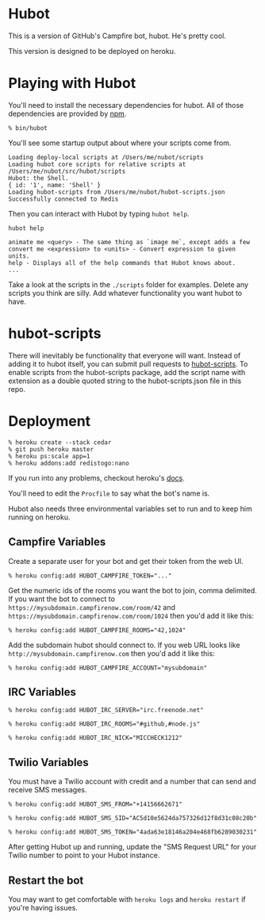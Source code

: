 Hubot
=====

This is a version of GitHub's Campfire bot, hubot. He's pretty cool.

This version is designed to be deployed on heroku.

Playing with Hubot
==================

You'll need to install the necessary dependencies for hubot. All of
those dependencies are provided by [npm](http://npmjs.org).

    % bin/hubot

You'll see some startup output about where your scripts come from.

    Loading deploy-local scripts at /Users/me/nubot/scripts
    Loading hubot core scripts for relative scripts at /Users/me/nubot/src/hubot/scripts
    Hubot: the Shell.
    { id: '1', name: 'Shell' }
    Loading hubot-scripts from /Users/me/nubot/hubot-scripts.json
    Successfully connected to Redis

Then you can interact with Hubot by typing `hubot help`.

    hubot help

    animate me <query> - The same thing as `image me`, except adds a few
    convert me <expression> to <units> - Convert expression to given units.
    help - Displays all of the help commands that Hubot knows about.
    ...

Take a look at the scripts in the `./scripts` folder for examples.
Delete any scripts you think are silly.  Add whatever functionality you
want hubot to have.


hubot-scripts
=============

There will inevitably be functionality that everyone will want. Instead
of adding it to hubot itself, you can submit pull requests to
[hubot-scripts](https://github.com/github/hubot-scripts). To enable
scripts from the hubot-scripts package, add the script name with extension as a
double quoted string to the hubot-scripts.json file in this repo.

Deployment
==========

    % heroku create --stack cedar
    % git push heroku master
    % heroku ps:scale app=1
    % heroku addons:add redistogo:nano

If you run into any problems, checkout heroku's [docs](http://devcenter.heroku.com/articles/node-js).

You'll need to edit the `Procfile` to say what the bot's name is.

Hubot also needs three environmental variables set to run and to keep him
running on heroku.

Campfire Variables
------------------

Create a separate user for your bot and get their token from the web UI.

    % heroku config:add HUBOT_CAMPFIRE_TOKEN="..."

Get the numeric ids of the rooms you want the bot to join, comma
delimited. If you want the bot to connect to `https://mysubdomain.campfirenow.com/room/42` 
and `https://mysubdomain.campfirenow.com/room/1024` then you'd add it like this:

    % heroku config:add HUBOT_CAMPFIRE_ROOMS="42,1024"

Add the subdomain hubot should connect to. If you web URL looks like
`http://mysubdomain.campfirenow.com` then you'd add it like this:

    % heroku config:add HUBOT_CAMPFIRE_ACCOUNT="mysubdomain"

IRC Variables
------------------

    % heroku config:add HUBOT_IRC_SERVER="irc.freenode.net"

    % heroku config:add HUBOT_IRC_ROOMS="#github,#node.js"

    % heroku config:add HUBOT_IRC_NICK="MICCHECK1212"

Twilio Variables
------------------

You must have a Twilio account with credit and a number that can send and
receive SMS messages.

    % heroku config:add HUBOT_SMS_FROM="+14156662671"

    % heroku config:add HUBOT_SMS_SID="AC5d10e5624da757326d12f8d31c08c20b"

    % heroku config:add HUBOT_SMS_TOKEN="4ada63e18146a204e468fb6289030231"

After getting Hubot up and running, update the "SMS Request URL" for your
Twilio number to point to your Hubot instance.

Restart the bot
---------------
You may want to get comfortable with `heroku logs` and `heroku restart`
if you're having issues.


